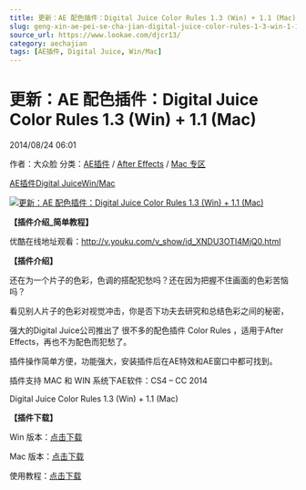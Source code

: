 ```yaml
---
title: 更新：AE 配色插件：Digital Juice Color Rules 1.3 (Win) + 1.1 (Mac)
slug: geng-xin-ae-pei-se-cha-jian-digital-juice-color-rules-1-3-win-1-1-mac
source_url: https://www.lookae.com/djcr13/
category: aechajian
tags: [AE插件, Digital Juice, Win/Mac]
---
```

# 更新：AE 配色插件：Digital Juice Color Rules 1.3 (Win) + 1.1 (Mac)

2014/08/24 06:01

作者：大众脸
分类：[AE插件](https://www.lookae.com/after-effects/aechajian/) / [After Effects](https://www.lookae.com/after-effects/) / [Mac 专区](https://www.lookae.com/mac-osx/)

[AE插件](https://www.lookae.com/tag/ae%e6%8f%92%e4%bb%b6/)[Digital Juice](https://www.lookae.com/tag/digital-juice/)[Win/Mac](https://www.lookae.com/tag/winmac/)

[![更新：AE 配色插件：Digital Juice Color Rules 1.3 (Win) + 1.1 (Mac)](https://www.lookae.com/wp-content/uploads/2012/10/DJCR.jpg "DJCR")](https://www.lookae.com/wp-content/uploads/2012/10/DJCR.jpg)

**【插件介绍\_简单教程】**

优酷在线地址观看：<http://v.youku.com/v_show/id_XNDU3OTI4MjQ0.html>

**【插件介绍】**

还在为一个片子的色彩，色调的搭配犯愁吗？还在因为把握不住画面的色彩苦恼吗？

看见别人片子的色彩对视觉冲击，你是否下功夫去研究和总结色彩之间的秘密，

强大的Digital Juice公司推出了 很不多的配色插件 Color Rules ，适用于After Effects，再也不为配色而犯愁了。

插件操作简单方便，功能强大，安装插件后在AE特效和AE窗口中都可找到。

插件支持 MAC 和 WIN 系统下AE软件：CS4 – CC 2014

Digital Juice Color Rules 1.3 (Win) + 1.1 (Mac)

**【插件下载】**

Win 版本：[点击下载](https://www.400gb.com/file/71814981)

Mac 版本：[点击下载](https://www.400gb.com/file/72249212)

使用教程：[点击下载](https://www.400gb.com/file/72250617)
